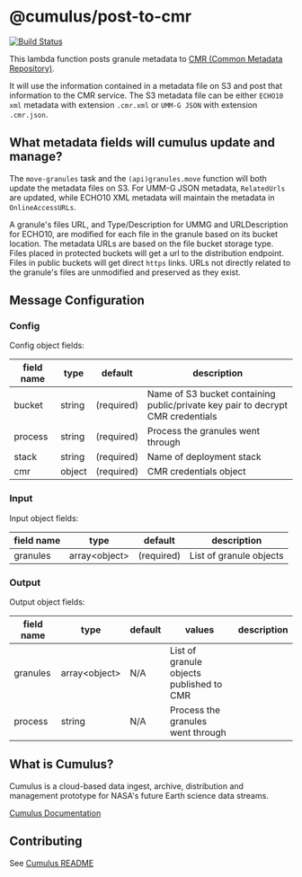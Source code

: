 # @cumulus/post-to-cmr

[![Build Status](https://travis-ci.org/nasa/cumulus.svg?branch=master)](https://travis-ci.org/nasa/cumulus)

This lambda function posts granule metadata to [CMR (Common Metadata Repository)](https://cmr.earthdata.nasa.gov/search/).

It will use the information contained in a metadata file on S3 and post that information to the CMR service.
The S3 metadata file can be either `ECHO10 xml` metadata with extension `.cmr.xml` or `UMM-G JSON` with extension `.cmr.json`.

## What metadata fields will cumulus update and manage?

The `move-granules` task and the `(api)granules.move` function will both update the metadata files on S3. For UMM-G JSON metadata, `RelatedUrls` are updated, while ECHO10 XML metadata will maintain the metadata in `OnlineAccessURLs`.

A granule's files URL, and Type/Description for UMMG and URLDescription for ECHO10, are modified for each file in the granule based on its bucket location. The metadata URLs are based on the file bucket storage type.  Files placed in protected buckets will get a url to the distribution endpoint. Files in public buckets will get direct `https` links. URLs not directly related to the granule's files are unmodified and preserved as they exist.

## Message Configuration
### Config
Config object fields:

| field name | type | default | description
| ---------- | ---- | ------- | -----------
| bucket | string | (required) | Name of S3 bucket containing public/private key pair to decrypt CMR credentials
| process | string | (required) | Process the granules went through
| stack | string | (required) | Name of deployment stack
| cmr | object | (required) | CMR credentials object

### Input
Input object fields:

| field name | type | default | description
| ---------- | ---- | ------- | -----------
| granules | array\<object\> | (required) | List of granule objects

### Output
Output object fields:

| field name | type | default | values | description
| ---------- | ---- | ------- | ------ | -----------
| granules | array\<object\> | N/A | List of granule objects published to CMR
| process | string | N/A | Process the granules went through


## What is Cumulus?

Cumulus is a cloud-based data ingest, archive, distribution and management prototype for NASA's future Earth science data streams.

[Cumulus Documentation](https://nasa.github.io/cumulus)

## Contributing

See [Cumulus README](https://github.com/nasa/cumulus/blob/master/README.md#installing-and-deploying)
